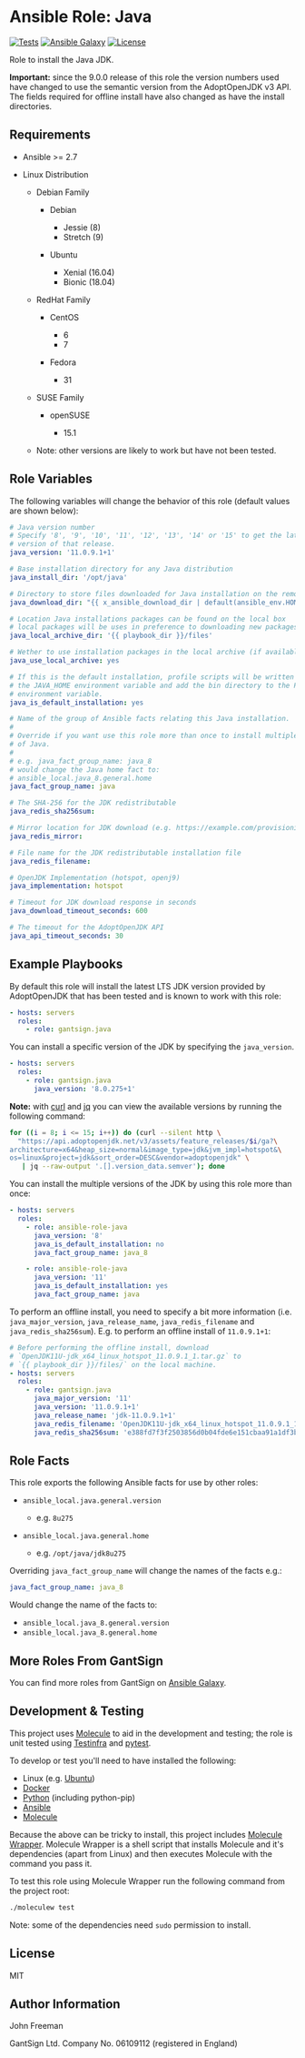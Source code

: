 Ansible Role: Java
==================

[![Tests](https://github.com/gantsign/ansible-role-java/workflows/Tests/badge.svg)](https://github.com/gantsign/ansible-role-java/actions?query=workflow%3ATests)
[![Ansible Galaxy](https://img.shields.io/badge/ansible--galaxy-gantsign.java-blue.svg)](https://galaxy.ansible.com/gantsign/java)
[![License](https://img.shields.io/badge/license-MIT-blue.svg)](https://raw.githubusercontent.com/gantsign/ansible-role-java/master/LICENSE)

Role to install the Java JDK.

**Important:** since the 9.0.0 release of this role the version numbers used
have changed to use the semantic version from the AdoptOpenJDK v3 API. The
fields required for offline install have also changed as have the install
directories.

Requirements
------------

* Ansible >= 2.7

* Linux Distribution

    * Debian Family

        * Debian

            * Jessie (8)
            * Stretch (9)

        * Ubuntu

            * Xenial (16.04)
            * Bionic (18.04)

    * RedHat Family

        * CentOS

            * 6
            * 7

        * Fedora

            * 31

    * SUSE Family

        * openSUSE

            * 15.1

    * Note: other versions are likely to work but have not been tested.

Role Variables
--------------

The following variables will change the behavior of this role (default values
are shown below):

```yaml
# Java version number
# Specify '8', '9', '10', '11', '12', '13', '14' or '15' to get the latest patch
# version of that release.
java_version: '11.0.9.1+1'

# Base installation directory for any Java distribution
java_install_dir: '/opt/java'

# Directory to store files downloaded for Java installation on the remote box
java_download_dir: "{{ x_ansible_download_dir | default(ansible_env.HOME + '/.ansible/tmp/downloads') }}"

# Location Java installations packages can be found on the local box
# local packages will be uses in preference to downloading new packages.
java_local_archive_dir: '{{ playbook_dir }}/files'

# Wether to use installation packages in the local archive (if available)
java_use_local_archive: yes

# If this is the default installation, profile scripts will be written to set
# the JAVA_HOME environment variable and add the bin directory to the PATH
# environment variable.
java_is_default_installation: yes

# Name of the group of Ansible facts relating this Java installation.
#
# Override if you want use this role more than once to install multiple versions
# of Java.
#
# e.g. java_fact_group_name: java_8
# would change the Java home fact to:
# ansible_local.java_8.general.home
java_fact_group_name: java

# The SHA-256 for the JDK redistributable
java_redis_sha256sum:

# Mirror location for JDK download (e.g. https://example.com/provisioning/files)
java_redis_mirror:

# File name for the JDK redistributable installation file
java_redis_filename:

# OpenJDK Implementation (hotspot, openj9)
java_implementation: hotspot

# Timeout for JDK download response in seconds
java_download_timeout_seconds: 600

# The timeout for the AdoptOpenJDK API
java_api_timeout_seconds: 30
```

Example Playbooks
-----------------

By default this role will install the latest LTS JDK version provided by
AdoptOpenJDK that has been tested and is known to work with this role:

```yaml
- hosts: servers
  roles:
    - role: gantsign.java
```

You can install a specific version of the JDK by specifying the `java_version`.

```yaml
- hosts: servers
  roles:
    - role: gantsign.java
      java_version: '8.0.275+1'
```

**Note:** with [curl](https://curl.haxx.se) and
[jq](https://stedolan.github.io/jq) you can view the available versions by
running the following command:

```bash
for ((i = 8; i <= 15; i++)) do (curl --silent http \
  "https://api.adoptopenjdk.net/v3/assets/feature_releases/$i/ga?\
architecture=x64&heap_size=normal&image_type=jdk&jvm_impl=hotspot&\
os=linux&project=jdk&sort_order=DESC&vendor=adoptopenjdk" \
   | jq --raw-output '.[].version_data.semver'); done
```

You can install the multiple versions of the JDK by using this role more than
once:

```yaml
- hosts: servers
  roles:
    - role: ansible-role-java
      java_version: '8'
      java_is_default_installation: no
      java_fact_group_name: java_8

    - role: ansible-role-java
      java_version: '11'
      java_is_default_installation: yes
      java_fact_group_name: java
```

To perform an offline install, you need to specify a bit more information (i.e.
`java_major_version`, `java_release_name`, `java_redis_filename` and
`java_redis_sha256sum`). E.g. to perform an offline install of `11.0.9.1+1`:

```yaml
# Before performing the offline install, download
# `OpenJDK11U-jdk_x64_linux_hotspot_11.0.9.1_1.tar.gz` to
# `{{ playbook_dir }}/files/` on the local machine.
- hosts: servers
  roles:
    - role: gantsign.java
      java_major_version: '11'
      java_version: '11.0.9.1+1'
      java_release_name: 'jdk-11.0.9.1+1'
      java_redis_filename: 'OpenJDK11U-jdk_x64_linux_hotspot_11.0.9.1_1.tar.gz'
      java_redis_sha256sum: 'e388fd7f3f2503856d0b04fde6e151cbaa91a1df3bcebf1deddfc3729d677ca3'
```

Role Facts
----------

This role exports the following Ansible facts for use by other roles:

* `ansible_local.java.general.version`

    * e.g. `8u275`

* `ansible_local.java.general.home`

    * e.g. `/opt/java/jdk8u275`

Overriding `java_fact_group_name` will change the names of the facts e.g.:

```yaml
java_fact_group_name: java_8
```

Would change the name of the facts to:

* `ansible_local.java_8.general.version`
* `ansible_local.java_8.general.home`

More Roles From GantSign
------------------------

You can find more roles from GantSign on
[Ansible Galaxy](https://galaxy.ansible.com/gantsign).

Development & Testing
---------------------

This project uses [Molecule](http://molecule.readthedocs.io/) to aid in the
development and testing; the role is unit tested using
[Testinfra](http://testinfra.readthedocs.io/) and
[pytest](http://docs.pytest.org/).

To develop or test you'll need to have installed the following:

* Linux (e.g. [Ubuntu](http://www.ubuntu.com/))
* [Docker](https://www.docker.com/)
* [Python](https://www.python.org/) (including python-pip)
* [Ansible](https://www.ansible.com/)
* [Molecule](http://molecule.readthedocs.io/)

Because the above can be tricky to install, this project includes
[Molecule Wrapper](https://github.com/gantsign/molecule-wrapper). Molecule
Wrapper is a shell script that installs Molecule and it's dependencies (apart
from Linux) and then executes Molecule with the command you pass it.

To test this role using Molecule Wrapper run the following command from the
project root:

```bash
./moleculew test
```

Note: some of the dependencies need `sudo` permission to install.

License
-------

MIT

Author Information
------------------

John Freeman

GantSign Ltd.
Company No. 06109112 (registered in England)
